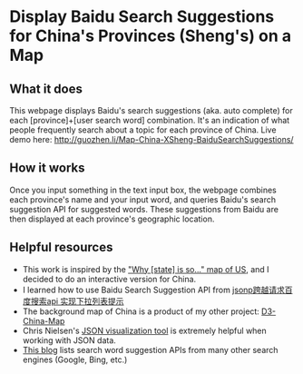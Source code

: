 # Display Baidu Search Suggestions for China's Provinces (Sheng's) on a Map
## What it does
This webpage displays Baidu's search suggestions (aka. auto complete) for each [province]+[user search word] combination. It's an indication of what people frequently search about a topic for each province of China.
Live demo here: http://guozhen.li/Map-China-XSheng-BaiduSearchSuggestions/
## How it works
Once you input something in the text input box, the webpage combines each province's name and your input word, and queries Baidu's search suggestion API for suggested words. These suggestions from Baidu are then displayed at each province's geographic location.  

## Helpful resources
- This work is inspired by the ["Why [state] is so..." map of US](https://io9.gizmodo.com/autocomplete-map-of-the-u-s-asks-why-your-state-is-so-1509284418), and I decided to do an interactive version for China.
- I learned how to use Baidu Search Suggestion API from [jsonp跨越请求百度搜索api 实现下拉列表提示](http://www.yaoguangkeji.com/a_obQ6O5G3.html)
- The background map of China is a product of my other project: [D3-China-Map](https://github.com/guozhenli/D3-China-map)
- Chris Nielsen's [JSON visualization tool](http://chris.photobooks.com/json/default.htm) is extremely helpful when working with JSON data.
- [This blog](http://www.cnblogs.com/woider/p/5805248.html) lists search word suggestion APIs from many other search engines (Google, Bing, etc.)
